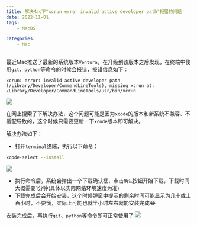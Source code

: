 ```yaml
---
title: 解决Mac下"xcrun error invalid active developer path"报错的问题
date: 2022-11-01
tags:
    - MacOS

categories:
    - Mac
---
```


最近Mac推送了最新的系统版本`Ventura`，在升级到该版本之后发现，在终端中使用`git`、`python`等命令的时候会报错，报错信息如下：

`xcrun: error: invalid active developer path (/Library/Developer/CommandLineTools), missing xcrun at: /Library/Developer/CommandLineTools/usr/bin/xcrun`

![](https://cdn.jsdelivr.net/gh/alexwuyh/pic-host@master/photo/202211011724578.png)

在网上搜索了下解决办法，这个问题可能是因为`xcode`的版本和新系统不兼容、不适配导致的，这个时候只需要更新一下`xcode`版本即可解决。

解决办法如下：

- 打开`terminal`终端，执行以下命令：

```bash
xcode-select --install
```

![](https://cdn.jsdelivr.net/gh/alexwuyh/pic-host@master/photo/202211011727762.png)

- 执行命令后，系统会弹出一个下载确认框，点击`确认`按钮开始下载，下载时间大概需要1分钟(具体以实际网络环境速度为准)
- 下载完成后会开始安装，这个时候弹窗中提示的剩余时间可能显示为几十或上百小时，不要慌，实际上可能也就半小时左右就能安装完成😂

安装完成后，再执行`git`、`python`等命令即可正常使用了
![](https://cdn.jsdelivr.net/gh/alexwuyh/pic-host@master/photo/202211011732718.png)